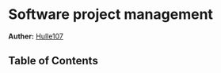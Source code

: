 # Software project management

**Auther:** [Hulle107](https://github.com/Hulle107)

## Table of Contents